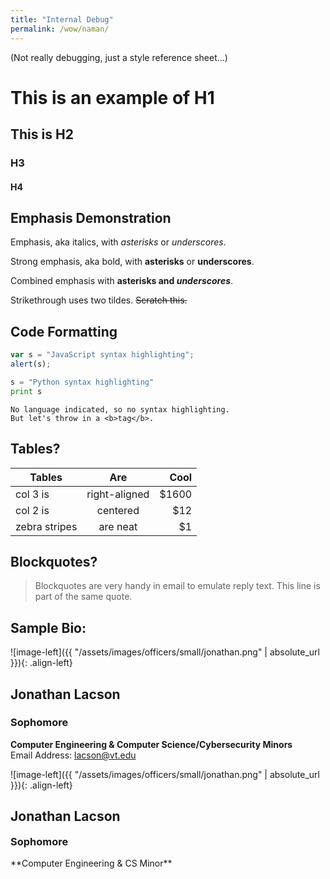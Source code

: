 ```yaml
---
title: "Internal Debug"
permalink: /wow/naman/
---
```


(Not really debugging, just a style reference sheet...)

# This is an example of H1

## This is H2

### H3

#### H4

## Emphasis Demonstration

Emphasis, aka italics, with *asterisks* or _underscores_.

Strong emphasis, aka bold, with **asterisks** or __underscores__.

Combined emphasis with **asterisks and _underscores_**.

Strikethrough uses two tildes. ~~Scratch this.~~

## Code Formatting

```javascript
var s = "JavaScript syntax highlighting";
alert(s);
```
 
```python
s = "Python syntax highlighting"
print s
```
 
```
No language indicated, so no syntax highlighting. 
But let's throw in a <b>tag</b>.
```

## Tables?

| Tables        | Are           | Cool  |
| ------------- |:-------------:| -----:|
| col 3 is      | right-aligned | $1600 |
| col 2 is      | centered      |   $12 |
| zebra stripes | are neat      |    $1 |

## Blockquotes?

> Blockquotes are very handy in email to emulate reply text.
> This line is part of the same quote.

## Sample Bio:

![image-left]({{ "/assets/images/officers/small/jonathan.png" | absolute_url }}){: .align-left}
## Jonathan Lacson  
### Sophomore  
**Computer Engineering & Computer Science/Cybersecurity Minors**  
Email Address: lacson@vt.edu

![image-left]({{ "/assets/images/officers/small/jonathan.png" | absolute_url }}){: .align-left}
## Jonathan Lacson  
<p style="margin-bottom: 0.45em; padding: 0"><a href="https://twitter.com/{{ site.twitter.username }}" style="color: #494e48"><i class="fa fa-2x fa-fw fa-twitter"></i></a>
<a href="https://www.instagram.com/jonfucius/" style="margin: 0; padding: 0"><i class="fa fa-2x fa-fw fa-instagram" style="color: #494e48"></i></a>
<a href="mailto:lacson@vt.edu" style="margin: 0; padding: 0"><i class="fa fa-2x fa-fw fa-envelope" style="color: #494e48"></i></a></p>
<h3 style="margin-top: 0">Sophomore</h3> 
**Computer Engineering & CS Minor**  